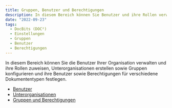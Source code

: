 ```yaml
---
title: Gruppen, Benutzer und Berechtigungen
description: In diesem Bereich können Sie Benutzer und ihre Rollen verwalten, Unterorganisationen erstellen sowie Gruppen konfigurieren, ihre Benutzer und Berechtigungen für verschiedene Dokumententypen festlegen.
date: "2022-09-23"
tags:
  - DocBits (DOC²)
  - Einstellungen
  - Gruppen
  - Benutzer
  - Berechtigungen
---
```


In diesem Bereich können Sie die Benutzer Ihrer Organisation verwalten und ihre Rollen zuweisen, Unterorganisationen erstellen sowie Gruppen konfigurieren und ihre Benutzer sowie Berechtigungen für verschiedene Dokumententypen festlegen.

- [Benutzer](/docbits/settings-users/)
- [Unterorganisationen](/security/privileges/)
- [Gruppen und Berechtigungen](/security/privileges/)